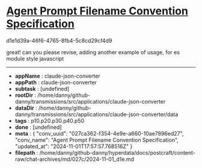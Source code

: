 # [Agent Prompt Filename Convention Specification](https://claude.ai/chat/027ca362-f354-4e9e-a660-10ae7896ed27)

d1e1d39a-46f6-4765-8fb4-5c8cd29cf4d9

great! can you please revise, adding another example of usage, for es module style javascript

---

* **appName** : claude-json-converter
* **appPath** : claude-json-converter
* **subtask** : [undefined]
* **rootDir** : /home/danny/github-danny/transmissions/src/applications/claude-json-converter
* **dataDir** : /home/danny/github-danny/transmissions/src/applications/claude-json-converter/data
* **tags** : p10.p20.p30.p40.p50
* **done** : [undefined]
* **meta** : {
  "conv_uuid": "027ca362-f354-4e9e-a660-10ae7896ed27",
  "conv_name": "Agent Prompt Filename Convention Specification",
  "updated_at": "2024-11-01T17:57:57.768516Z"
}
* **filepath** : /home/danny/github-danny/hyperdata/docs/postcraft/content-raw/chat-archives/md/027c/2024-11-01_d1e.md